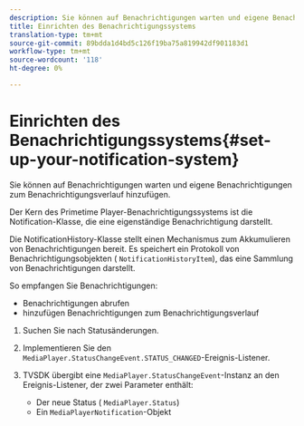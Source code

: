 ```yaml
---
description: Sie können auf Benachrichtigungen warten und eigene Benachrichtigungen zum Benachrichtigungsverlauf hinzufügen.
title: Einrichten des Benachrichtigungssystems
translation-type: tm+mt
source-git-commit: 89bdda1d4bd5c126f19ba75a819942df901183d1
workflow-type: tm+mt
source-wordcount: '118'
ht-degree: 0%

---
```



# Einrichten des Benachrichtigungssystems{#set-up-your-notification-system}

Sie können auf Benachrichtigungen warten und eigene Benachrichtigungen zum Benachrichtigungsverlauf hinzufügen.

Der Kern des Primetime Player-Benachrichtigungssystems ist die Notification-Klasse, die eine eigenständige Benachrichtigung darstellt.

Die NotificationHistory-Klasse stellt einen Mechanismus zum Akkumulieren von Benachrichtigungen bereit. Es speichert ein Protokoll von Benachrichtigungsobjekten ( `NotificationHistoryItem`), das eine Sammlung von Benachrichtigungen darstellt.

So empfangen Sie Benachrichtigungen:

* Benachrichtigungen abrufen
* hinzufügen Benachrichtigungen zum Benachrichtigungsverlauf

1. Suchen Sie nach Statusänderungen.
1. Implementieren Sie den `MediaPlayer.StatusChangeEvent.STATUS_CHANGED`-Ereignis-Listener.
1. TVSDK übergibt eine `MediaPlayer.StatusChangeEvent`-Instanz an den Ereignis-Listener, der zwei Parameter enthält:

   * Der neue Status ( `MediaPlayer.Status`)
   * Ein `MediaPlayerNotification`-Objekt


